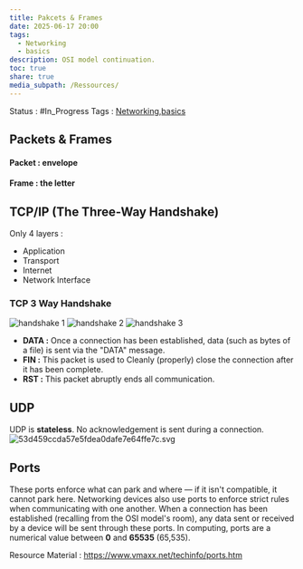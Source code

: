 ```yaml
---
title: Pakcets & Frames
date: 2025-06-17 20:00
tags:
  - Networking
  - basics
description: OSI model continuation.
toc: true
share: true
media_subpath: /Ressources/
---
```

Status : #In_Progress 
Tags : [Networking](Networking.md),[basics](basics.md)


## Packets & Frames
#### Packet : envelope
#### Frame : the letter

## TCP/IP (The Three-Way Handshake)

Only 4 layers :
- Application
- Transport
- Internet
- Network Interface

### TCP 3 Way Handshake
![handshake 1](TCP-three-way-handshake-process-1-1-2048x695.png)
![handshake 2](TCP-three-way-handshake-process-2-1024x171.png)
![handshake 3](TCP-three-way-handshake-process-3-1024x171.png)

- **DATA :** Once a connection has been established, data (such as bytes of a file) is sent via the "DATA" message.
- **FIN :** This packet is used to Cleanly (properly) close the connection after it has been complete.
- **RST :** This packet abruptly ends all communication.
## UDP 

UDP is **stateless**. No acknowledgement is sent during a connection.
![53d459ccda57e5fdea0dafe7e64ffe7c.svg](53d459ccda57e5fdea0dafe7e64ffe7c.svg)

## Ports
These ports enforce what can park and where — if it isn't compatible, it cannot park here. Networking devices also use ports to enforce strict rules when communicating with one another. When a connection has been established (recalling from the OSI model's room), any data sent or received by a device will be sent through these ports. In computing, ports are a numerical value between **0** and **65535** (65,535).


Resource Material : https://www.vmaxx.net/techinfo/ports.htm